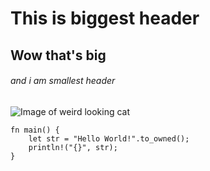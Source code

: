 # This is biggest header
## Wow that's big
###### and i am smallest header

![Image of weird looking cat](https://octodex.github.com/images/yaktocat.png)

```
fn main() {
    let str = "Hello World!".to_owned();
    println!("{}", str);
}
```
